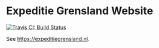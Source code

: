 # Expeditie Grensland Website

[![Travis CI: Build Status](https://travis-ci.com/Expeditie-Grensland/Website.svg?branch=release)](https://travis-ci.com/Expeditie-Grensland/Website)

See <https://expeditiegrensland.nl>.
